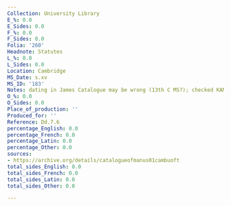 ```yaml
---
Collection: University Library
E_%: 0.0
E_Sides: 0.0
F_%: 0.0
F_Sides: 0.0
Folia: '260'
Headnote: Statutes
L_%: 0.0
L_Sides: 0.0
Location: Cambridge
MS_Date: s.xv
MS_ID: '183'
Notes: dating in James Catalogue may be wrong (13th C MS?); checked KAM
O_%: 0.0
O_Sides: 0.0
Place_of_production: ''
Produced_for: ''
Reference: Dd.7.6
percentage_English: 0.0
percentage_French: 0.0
percentage_Latin: 0.0
percentage_Other: 0.0
sources:
- https://archive.org/details/catalogueofmanus01cambuoft
total_sides_English: 0.0
total_sides_French: 0.0
total_sides_Latin: 0.0
total_sides_Other: 0.0

---
```

